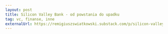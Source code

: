 ```yaml
---
layout: post
title: Silicon Valley Bank - od powstania do upadku
tag: vc, finanse, inne
externalUrl: https://remigiuszswiatkowski.substack.com/p/silicon-valley-bank-od-powstania
---
```


